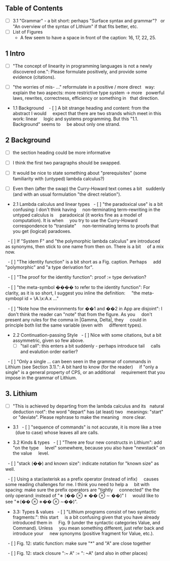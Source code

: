 ## Table of Contents
- [ ] 3.1 "Grammar" - a bit short: perhaps "Surface syntax and grammar"?
  or "An overview of the syntax of Lithium" if that fits better, etc.
- [ ] List of Figures
  - A few seem to have a space in front of the caption: 16, 17, 22, 25.

## 1 Intro
- [ ] "The concept of linearity in programming languages is not a newly
  discovered one.": Please formulate positively, and provide some
  evidence (citations).

- [ ] "the worries of mis- ..." reformulate in a positive / more direct
  way: explain the two aspects: more restrictive type system -> more
  powerful laws, rewrites, correctness, efficiency or something in
  that direction.

- 1.1 Background 
  - [ ] A bit strange heading and content: from the abstract I would
    expect that there are two strands which meet in this work: linear
    logic and systems programming. But this "1.1. Background" seems to
    be about only one strand.

## 2 Background
- [ ] the section heading could be more informative

- [ ] I think the first two paragraphs should be swapped. 

- [ ] It would be nice to state something about "prerequisites" (some
  familiarity with (untyped) lambda calculus?)

- [ ] Even then (after the swap) the Curry-Howard text comes a bit
  suddenly (and with an usual formulation "the direct relation").

- 2.1 Lambda calculus and linear types
  - [ ] "the paradoxical use" is a bit confusing: I don't think having
    non-terminating term-rewriting in the untyped calculus is
    paradoxical (it works fine as a model of computation). It is when
    you try to use the Curry-Howard correspondence to "translate"
    non-terminating terms to proofs that you get (logical) paradoxes.

  - [ ] If "System F" and "the polymorphic lambda calculus" are introduced
    as synonyms, then stick to one name from then on. There is a bit
    of a mix now.

  - [ ] "The identity function" is a bit short as a Fig. caption. Perhaps
    add "polymorphic" and "a type derivation for".

  - [ ] "The proof for the identity function": proof := type derivation?

  - [ ] "the meta-symbol ���� to refer to the identity function": For
    clarity, as it is so short, I suggest you inline the definition:
    "the meta-symbopl id = \A.\x:A.x ..."

  - [ ] "Note how the environments for ��1 and ��2 in App are disjoint": I
    don't think the reader can "note" that from the figure. As you
    don't present any rules for the comma in |Gamma, Delta|, they
    could in principle both list the same variable (even with
    different types).

- 2.2 Continuation-passing Style
  - [ ] Nice with some citations, but a bit assymmetric, given so few above.
  
  - [ ] "tail call": this enters a bit suddenly - perhaps introduce tail
    calls and evalution order earlier?

  - [ ] "Only a single ... can been seen in the grammar of commands in
    Lithium (see Section 3.1).": A bit hard to know (for the reader)
    if "only a single" is a general property of CPS, or an additional
    requirement that you impose in the grammar of Lithium.

## 3. Lithium
- [ ] "This is achieved by departing from the lambda calculus and its
  natural deduction root": the word "depart" has (at least) two
  meanings: "start" or "deviate". Please rephrase to make the meaning
  more clear.

- 3.1
  - [ ] "sequence of commands" is not accurate, it is more like a tree
    (due to case) whose leaves all are calls.

- 3.2 Kinds & types
  - [ ] "There are four new constructs in Lithium": add "on the type
    level" somewhere, because you also have "newstack" on the value
    level.

  - [ ] "stack (��) and known size": indicate notation for "known size" as
    well.

  - [ ] Using a star/asterisk as a prefix operator (instead of infix)
    causes some reading challenges for me. I think you need to help a
    bit with spacing: make sure the prefix operators are "tightly
    connected" the the only operand: instead of "∗ (�� ⊗ ∗ �� ⊗ ∼ ��)" I
    would like to see "∗(�� ⊗ ∗�� ⊗ ∼��)".


- 3.3: Types & values
  - [ ] "Lithium programs consist of two syntactic fragments:": this start
    is a bit confusing given that you have already introduced them in
    Fig. 9 (under the syntactic categories Value, and Command). Unless
    you mean something different, just refer back and introduce your
    new synonyms (positive fragment for Value, etc.).

  - [ ] Fig. 12: static function: make sure "*" and "A" are close together

  - [ ] Fig. 12: stack closure ":~ A" := ": ~A" (and also in other places)

